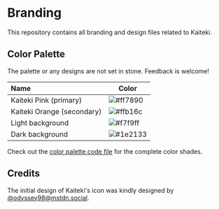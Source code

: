 # Branding

This repository contains all branding and design files related to Kaiteki.

## Color Palette

The palette or any designs are not set in stone. Feedback is welcome!

| Name							| Color     |
| :---------------------------- | --------- |
| Kaiteki Pink	(primary)		| ![`#ff7890`](https://img.shields.io/badge/-%23ff7890-ff7890) |
| Kaiteki Orange (secondary)	| ![`#ffb16c`](https://img.shields.io/badge/-%23ffb16c-ffb16c) |
| Light background              | ![`#f7f9ff`](https://img.shields.io/badge/-%23f7f9ff-f7f9ff)
| Dark background				| ![`#1e2133`](https://img.shields.io/badge/-%231e2133-1e2133) |

Check out the [color palette code file](https://github.com/Kaiteki-Fedi/Kaiteki/blob/master/src/kaiteki/lib/theming/default/colors.dart) for the complete color shades.

## Credits

The initial design of Kaiteki's icon was kindly designed by [@odyssey98@mstdn.social](https://mstdn.social/@odyssey98).
